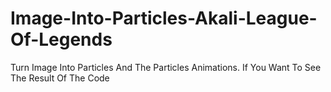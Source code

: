 # Image-Into-Particles-Akali-League-Of-Legends
Turn Image Into Particles And The Particles Animations. If You Want To See The Result Of The Code 
